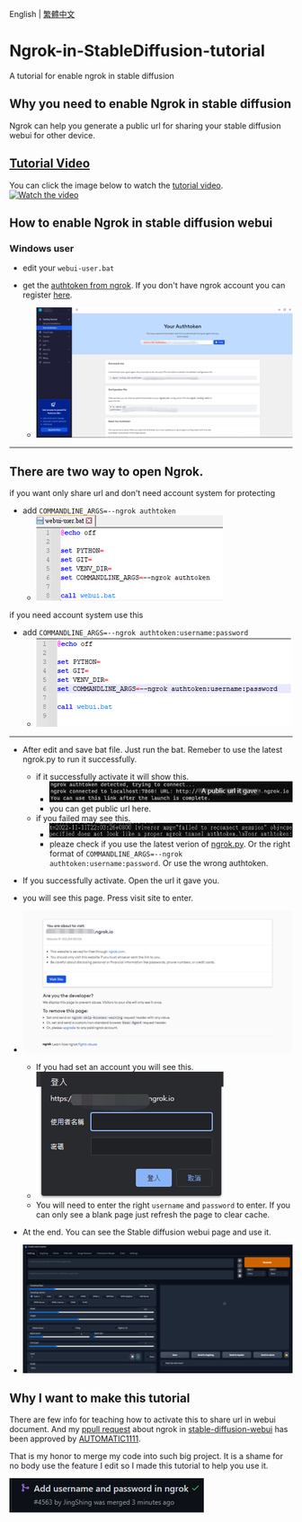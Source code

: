 English | [繁體中文](README_TCH.md)
# Ngrok-in-StableDiffusion-tutorial
A tutorial for enable ngrok in stable diffusion

## Why you need to enable Ngrok in stable diffusion
Ngrok can help you generate a public url for sharing your stable diffusion webui for other device.
## [Tutorial Video](https://youtu.be/Dgcz315UjbM)
You can click the image below to watch the [tutorial video](https://youtu.be/Dgcz315UjbM).
<a href="http://www.youtube.com/watch?feature=player_embedded&v=Dgcz315UjbM" target="_blank">
 <img src="http://img.youtube.com/vi/Dgcz315UjbM/mqdefault.jpg" alt="Watch the video"/>
</a>

## How to enable Ngrok in stable diffusion webui
### Windows user
* edit your ```webui-user.bat```

* get the [authtoken from ngrok](https://dashboard.ngrok.com/get-started/your-authtoken). If you don't have ngrok account you can register [here](https://ngrok.com/).
  * ![authtoken](sample/authtoken.png)

---
## There are two way to open Ngrok.

if you want only share url and don't need account system for protecting

* add ```COMMANDLINE_ARGS=--ngrok authtoken```
  * ![sample](sample/auth_only.png)

if you need account system use this

* add ```COMMANDLINE_ARGS=--ngrok authtoken:username:password```
  * ![pw](sample/pw.png)
---
* After edit and save bat file. Just run the bat. Remeber to use the latest ngrok.py to run it successfully.
  * if it successfully activate it will show this.
    * ![success](sample/ngrok_hint.png)
    * you can get public url here.
  * if you failed may see this.
    * ![fail](sample/fail.png)
    * pleaze check if you use the latest verion of [ngrok.py](modules/ngrok.py). Or the right format of ```COMMANDLINE_ARGS=--ngrok authtoken:username:password```. Or use the wrong authtoken.
    
* If you successfully activate. Open the url it gave you.
 * you will see this page. Press visit site to enter.
 * ![page](sample/page.png)
   * If you had set an account you will see this.
   * ![pw](sample/page_pw.png)
   * You will need to enter the right ```username``` and ```password``` to enter. If you can only see a blank page just refresh the page to clear cache.
* At the end. You can see the Stable diffusion webui page and use it. 
 * ![sd](sample/sd.png)
## Why I want to make this tutorial
There are few info for teaching how to activate this to share url in webui document. And my [ppull request](https://github.com/AUTOMATIC1111/stable-diffusion-webui/pull/4563) about ngrok in [stable-diffusion-webui](https://github.com/AUTOMATIC1111/stable-diffusion-webui) has been approved by [AUTOMATIC1111](https://github.com/AUTOMATIC1111). 

That is my honor to merge my code into such big project. It is a shame for no body use the feature I edit so I made this tutorial to help you use it.

![merge](sample/merge.png)
